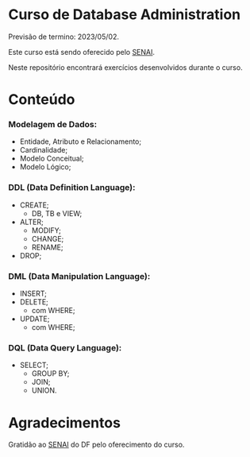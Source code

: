 # Curso de Database Administration

Previsão de termino: 2023/05/02.

Este curso está sendo oferecido pelo [SENAI](https://www.sistemafibra.org.br/senai/).

Neste repositório encontrará exercícios desenvolvidos durante o curso.

# Conteúdo

### Modelagem de Dados:
- Entidade, Atributo e Relacionamento;
- Cardinalidade;
- Modelo Conceitual;
- Modelo Lógico;
  
### DDL (Data Definition Language):
- CREATE;
  - DB, TB e VIEW;
- ALTER;
  - MODIFY;
  - CHANGE;
  - RENAME;
- DROP;

### DML (Data Manipulation Language):
- INSERT;
- DELETE;
  - com WHERE;
- UPDATE;
  - com WHERE;

### DQL (Data Query Language):
- SELECT;
  - GROUP BY;
  - JOIN;
  - UNION.


# Agradecimentos

Gratidão ao [SENAI](https://www.sistemafibra.org.br/senai/) do DF pelo oferecimento do curso.

